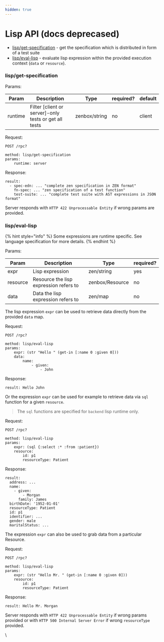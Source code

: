 ```yaml
---
hidden: true
---
```


# Lisp API (docs deprecased)

* [lisp/get-specification](lisp-api-docs-deprecated.md#lisp-get-specification) - get the specification which is distributed in form of a test suite
* [lisp/eval-lisp](lisp-api-docs-deprecated.md#lisp-eval-lisp) - evaluate lisp expression within the provided execution context (`data` or `resource`).

### lisp/get-specification

Params:

| Param   | Description                                            | Type          | required? | default |
| ------- | ------------------------------------------------------ | ------------- | --------- | ------- |
| runtime | Filter \[client or server]-only tests or get all tests | zenbox/string | no        | client  |

Request:

```
POST /rpc?

method: lisp/get-specification
params:
    runtime: server
```

Response:

```
result:
  - spec-edn: ... "complete zen specification in ZEN format"
    fn-spec: ... "zen specification of a test function"
    test-suite: ... "complete test suite with AST expressions in JSON format"
```

Server responds with `HTTP 422 Unprocessable Entity` if wrong params are provided.

### lisp/eval-lisp

{% hint style="info" %}
Some expressions are runtime specific. See language specification for more details.
{% endhint %}

Params:

| Param    | Description                            | Type            | required? |
| -------- | -------------------------------------- | --------------- | --------- |
| expr     | Lisp expression                        | zen/string      | yes       |
| resource | Resource the lisp expression refers to | zenbox/Resource | no        |
| data     | Data the lisp expression refers to     | zen/map         | no        |

The lisp expression `expr` can be used to retrieve data directly from the provided `data` map.

Request:

```
POST /rpc?

method: lisp/eval-lisp
params:
    expr: (str "Hello " (get-in [:name 0 :given 0]))
    data:
        name:
            - given:
                - John
```

Response:

```
result: Hello John
```

Or the expression `expr` can be used for example to retrieve data via `sql` function for a given `resource`.

> The `sql` functions are specified for `backend` lisp runtime only.

Request:

```
POST /rpc?

method: lisp/eval-lisp
params:
    expr: (sql {:select :* :from :patient})
    resource:
        id: p1
        resourceType: Patient
```

Response:

```
result:
  address: ...
  name:
    - given:
        - Morgan
      family: James
  birthDate: '1952-01-01'
  resourceType: Patient
  id: p1
  identifier: ...
  gender: male
  maritalStatus: ...
```

The expression `expr` can also be used to grab data from a particular Resource.

Request:

```
POST /rpc?

method: lisp/eval-lisp
params:
    expr: (str "Hello Mr. " (get-in [:name 0 :given 0]))
    resource:
        id: p1
        resourceType: Patient
```

Response:

```
result: Hello Mr. Morgan
```

Server responds with `HTTP 422 Unprocessable Entity` if wrong params provided or with `HTTP 500 Internal Server Error` if wrong `resourceType` provided.

\\
